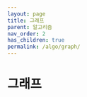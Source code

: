 ```yaml
---
layout: page
title: 그래프
parent: 알고리즘
nav_order: 2
has_children: true
permalink: /algo/graph/
---
```


# 그래프